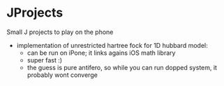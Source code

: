 # JProjects

Small J projects to play on the phone 

  * implementation of unrestricted hartree fock for 1D hubbard model: 
     - can be run on iPone; it links agains iOS math library
     - super fast :) 
     - the guess is pure antifero, so while you can run dopped system, it probably wont converge
